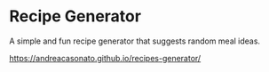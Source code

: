 # Recipe Generator

A simple and fun recipe generator that suggests random meal ideas.

https://andreacasonato.github.io/recipes-generator/
